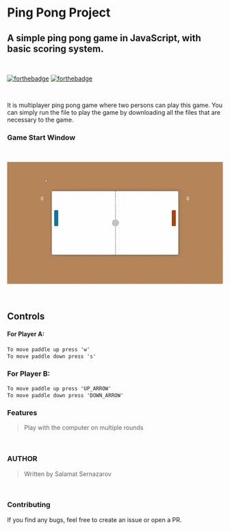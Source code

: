 # Ping Pong Project

## A simple ping pong game in JavaScript, with basic scoring system.

<br>

[![forthebadge](https://forthebadge.com/images/badges/uses-html.svg)]() [![forthebadge](https://forthebadge.com/images/badges/made-with-javascript.svg)]()

<br>

It is multiplayer ping pong game where two persons can play this game. You can simply run the file to play the game by downloading all the files that are necessary to the game. 

### Game Start Window

<br>

![](./images/pingPong.gif)

<br>  


## Controls

#### For Player A:

	To move paddle up press 'w'
	To move paddle down press 's'

### For Player B:

	To move paddle up press 'UP_ARROW'
	To move paddle down press 'DOWN_ARROW'

### Features
> Play with the computer on multiple rounds

<br>

### AUTHOR
>  Written by Salamat Sernazarov

<br>

### Contributing
If you find any bugs, feel free to create an issue or open a PR.

